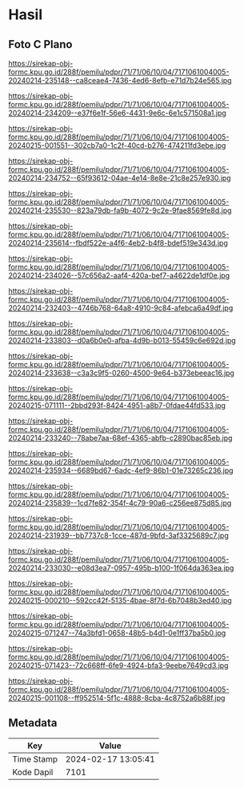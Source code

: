# Hasil

## Foto C Plano

https://sirekap-obj-formc.kpu.go.id/288f/pemilu/pdpr/71/71/06/10/04/7171061004005-20240214-235148--ca8ceae4-7436-4ed6-8efb-e71d7b24e565.jpg

https://sirekap-obj-formc.kpu.go.id/288f/pemilu/pdpr/71/71/06/10/04/7171061004005-20240214-234209--e37f6e1f-56e6-4431-9e6c-6e1c571508a1.jpg

https://sirekap-obj-formc.kpu.go.id/288f/pemilu/pdpr/71/71/06/10/04/7171061004005-20240215-001551--302cb7a0-1c2f-40cd-b276-474211fd3ebe.jpg

https://sirekap-obj-formc.kpu.go.id/288f/pemilu/pdpr/71/71/06/10/04/7171061004005-20240214-234752--65f93612-04ae-4e14-8e8e-21c8e257e930.jpg

https://sirekap-obj-formc.kpu.go.id/288f/pemilu/pdpr/71/71/06/10/04/7171061004005-20240214-235530--823a79db-fa9b-4072-9c2e-9fae8569fe8d.jpg

https://sirekap-obj-formc.kpu.go.id/288f/pemilu/pdpr/71/71/06/10/04/7171061004005-20240214-235614--fbdf522e-a4f6-4eb2-b4f8-bdef519e343d.jpg

https://sirekap-obj-formc.kpu.go.id/288f/pemilu/pdpr/71/71/06/10/04/7171061004005-20240214-234026--57c656a2-aaf4-420a-bef7-a4622de1df0e.jpg

https://sirekap-obj-formc.kpu.go.id/288f/pemilu/pdpr/71/71/06/10/04/7171061004005-20240214-232403--4746b768-64a8-4910-9c84-afebca6a49df.jpg

https://sirekap-obj-formc.kpu.go.id/288f/pemilu/pdpr/71/71/06/10/04/7171061004005-20240214-233803--d0a6b0e0-afba-4d9b-b013-55459c6e692d.jpg

https://sirekap-obj-formc.kpu.go.id/288f/pemilu/pdpr/71/71/06/10/04/7171061004005-20240214-233638--c3a3c9f5-0260-4500-9e64-b373ebeeac16.jpg

https://sirekap-obj-formc.kpu.go.id/288f/pemilu/pdpr/71/71/06/10/04/7171061004005-20240215-071111--2bbd293f-8424-4951-a8b7-0fdae44fd533.jpg

https://sirekap-obj-formc.kpu.go.id/288f/pemilu/pdpr/71/71/06/10/04/7171061004005-20240214-233240--78abe7aa-68ef-4365-abfb-c2890bac85eb.jpg

https://sirekap-obj-formc.kpu.go.id/288f/pemilu/pdpr/71/71/06/10/04/7171061004005-20240214-235934--6689bd67-6adc-4ef9-86b1-01e73265c236.jpg

https://sirekap-obj-formc.kpu.go.id/288f/pemilu/pdpr/71/71/06/10/04/7171061004005-20240214-235839--1cd7fe82-354f-4c79-90a6-c256ee875d85.jpg

https://sirekap-obj-formc.kpu.go.id/288f/pemilu/pdpr/71/71/06/10/04/7171061004005-20240214-231939--bb7737c8-1cce-487d-9bfd-3af3325689c7.jpg

https://sirekap-obj-formc.kpu.go.id/288f/pemilu/pdpr/71/71/06/10/04/7171061004005-20240214-233030--e08d3ea7-0957-495b-b100-1f064da363ea.jpg

https://sirekap-obj-formc.kpu.go.id/288f/pemilu/pdpr/71/71/06/10/04/7171061004005-20240215-000210--592cc42f-5135-4bae-8f7d-6b7048b3ed40.jpg

https://sirekap-obj-formc.kpu.go.id/288f/pemilu/pdpr/71/71/06/10/04/7171061004005-20240215-071247--74a3bfd1-0658-48b5-b4d1-0e1ff37ba5b0.jpg

https://sirekap-obj-formc.kpu.go.id/288f/pemilu/pdpr/71/71/06/10/04/7171061004005-20240215-071423--72c668ff-6fe9-4924-bfa3-9eebe7649cd3.jpg

https://sirekap-obj-formc.kpu.go.id/288f/pemilu/pdpr/71/71/06/10/04/7171061004005-20240215-001108--ff952514-5f1c-4888-8cba-4c8752a6b88f.jpg


## Metadata

| Key        | Value               |
| ---------- | ------------------- |
| Time Stamp | 2024-02-17 13:05:41 |
| Kode Dapil | 7101                |



